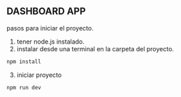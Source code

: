 ## DASHBOARD APP

pasos para iniciar el proyecto.

1. tener node.js instalado.
2. instalar desde una terminal en la carpeta del proyecto.
```bash
npm install
```
3. iniciar proyecto

```sh
npm run dev
```